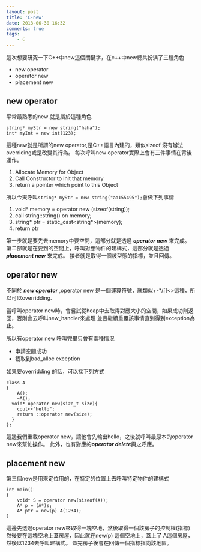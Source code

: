 ```yaml
---
layout: post
title: 'C-new'
date: 2013-06-30 16:32
comments: true
tags:
	- C
---
```

這次想要研究一下C++中new這個關鍵字，在c++中new總共扮演了三種角色

- new operator
- operator new
- placement new

<!--more-->

## new operator ##
平常最熟悉的new 就是屬於這種角色
```
string* myStr = new string("haha");
int* myInt = new int(123);
```
這種new就是所謂的new operator,是C++語言內建的，類似sizeof
沒有辦法overriding或是改變其行為。
每次呼叫new operator實際上會有三件事情在背後運作。

1. Allocate Memory for Object
2. Call Constructor to init that memory
3. return a pointer which point to this Object

所以今天呼叫`string* myStr = new string("aa155495");`會做下列事情
1. void* memory = operator new (sizeof(string));
2. call string::string() on memory;
3. string* ptr = static_cast<string*>(memory);
4. return ptr

第一步就是要先去memory中要空間，這部分就是透過 ***operator new*** 來完成。
第二部就是在要到的空間上，呼叫對應物件的建構式，這部分就是透過 ***placement new*** 來完成。
接者就是取得一個該型態的指標，並且回傳。

## operator new ##
不同於 ***new operator*** ,operator new 是一個運算符號，就類似+-*/[]<>這種，所以可以overridding.

當呼叫operator new時，會嘗試從heap中去取得對應大小的空間，如果成功則返回，否則會去呼叫new_handler來處理
並且繼續重覆該事情直到得到exception為止。

所以有operator new 呼叫完畢只會有兩種情況
- 申請空間成功
- 截取到bad_alloc exception

如果要overridding 的話，可以採下列方式
```
class A
{
	A();
	~A();
  void* operator new(size_t size){
  	cout<<"hello";
    return ::operator new(size);
  }
};
```
這邊我們重載operator new，讓他會先輸出hello，之後就呼叫最原本的operator new來幫忙操作。
此外，也有對應的***operator delete***與之呼應。

## placement new ##
第三個new是用來定位用的，在特定的位置上去呼叫特定物件的建構式
```
int main()
{
	void* S = operator new(sizeof(A));
	A* p = (A*)s;
	A* ptr = new(p) A(1234);
)  
```
這邊先透過operator new來取得一塊空地，然後取得一個該房子的控制權(指標)
然後要在這塊空地上蓋房屋，因此就在new(p) 這個空地上，蓋上了 A這個房屋，然後以1234去呼叫建構式。
蓋完房子後會在回傳一個指標指向該地區。  
 
  
  
